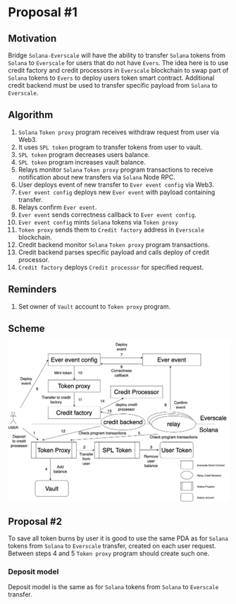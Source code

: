 # Proposal #1

## Motivation

Bridge `Solana-Everscale` will have the ability to transfer `Solana` tokens from `Solana` to `Everscale` for users that do not have `Evers`. 
The idea here is to use credit factory and credit processors in `Everscale` blockchain to swap part of `Solana` tokens to `Evers`
to deploy users token smart contract. Additional credit backend must be used to transfer specific payload from `Solana` to `Everscale`.

## Algorithm

1. `Solana` `Token proxy` program receives withdraw request from user via Web3.
2. It uses `SPL token` program to transfer tokens from user to vault.
3. `SPL token` program decreases users balance.
4. `SPL token` program increases vault balance.
5. Relays monitor `Solana` `Token proxy` program transactions to receive notification about new transfers via `Solana` Node RPC.
6. User deploys event of new transfer to `Ever event config` via Web3.
7. `Ever event config` deploys new `Ever event` with payload containing transfer.
8. Relays confirm `Ever event`.
9. `Ever event` sends correctness callback to `Ever event config`.
10. `Ever event config` mints `Solana` tokens via `Token proxy` 
11. `Token proxy` sends them to `Credit factory` address in `Everscale` blockchain.
12. Credit backend monitor `Solana` `Token proxy` program transactions. 
13. Credit backend parses specific payload and calls deploy of credit processor.
14. `Credit factory` deploys `Credit processor` for specified request.

## Reminders

1. Set owner of `Vault` account to `Token proxy` program.

## Scheme

![Solana Ever Solana tokens 2 stage](../png/solana_ever_solana_tokens_2_stage.png "Solana Ever Solana tokens 2 stage")

## Proposal #2

To save all token burns by user it is good to use the same PDA as for `Solana` tokens from `Solana` to `Everscale` transfer,
created on each user request.
Between steps 4 and 5 `Token proxy` program should create such one.

### Deposit model

Deposit model is the same as for `Solana` tokens from `Solana` to `Everscale` transfer.
